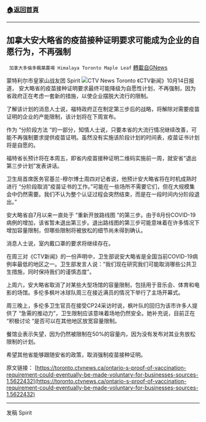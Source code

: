 ###  [:house:返回首頁](https://github.com/ourhimalayas/txt)
---


## 加拿大安大略省的疫苗接种证明要求可能成为企业的自愿行为，不再强制
` 加拿大多倫多楓葉農場 Himalaya Toronto Maple Leaf` [轉載自GNews](https://gnews.org/zh-hans/1594827/)

蒙特利尔市皇家山战友团 Spirit
![](https://assets.gnews.org/wp-content/uploads/2021/10/image-1.jpg)CTV News Toronto 
《CTV新闻》10月14日报道， 安大略省的疫苗接种证明要求最终可能降级为自愿性计划，不再强制，因为省政府正在考虑一套新的措施，以使企业摆脱大流行的限制。

了解该计划的消息人士说，福特政府正在制定第三步后的战略，将解除对需要疫苗证明的企业的产能限制，该计划将在下周宣布。

作为 “分阶段方法 “的一部分，知情人士说，只要本省的大流行情况继续改善，可能不再强制要求提供疫苗证明。虽然没有实施该阶段计划的时间表，疫苗证书计划将是自愿的。

福特省长预计将在本周五，即省内疫苗接种证明二维码实施前一周，就安省“退出第三步计划”发表讲话。

卫生局首席医务官基兰-穆尔博士周四对记者说，他预计安大略省将在时机成熟时进行 “分阶段取消”疫苗证书的工作。”可能在一些场所不需要它们，但在大规模集会中仍然需要。我们不认为整个认证过程会突然结束，而是在一段时间内分阶段退出。”

安大略省自7月以来一直处于 “重新开放路线图 “的第三步。由于8月份COVID-19病例的增加，该省暂未退出第三步。退出路线图的第三步可能意味着在许多情况下增加容量限制，但哪些限制将被放松的细节尚未得到确认。

消息人士说，室内戴口罩的要求将继续存在。

在周三对《CTV新闻》的一份声明中，卫生部说安大略省是全国当前COVID-19病例率最低的地区之一。卫生部发言人说：”我们现在研究我们可能取消哪些公共卫生措施，同时保持我们的谨慎态度”。

上周六，安大略省取消了对某些大型场馆的容量限制，包括用于音乐会、体育和电影的场馆。多伦多枫叶冰球队周三在接近满员的情况下举行了主场开幕式。

周三晚上，多伦多卫生官员在接受CP24采访时说，枫叶队的回归为该市许多人提供了 “急需的推动力”，卫生限制应该意味着场地仍然安全。她补充说，目前正在 “积极讨论 “是否可以在其他地区放宽容量限制。

餐馆业表示失望，因为仍然被限制在50%的容量内，因为没有发布对其业务放松限制的计划。

希望其他省能够跟随安省的政策，取消强制疫苗接种证明。

原文链接：
[https://toronto.ctvnews.ca/ontario-s-proof-of-vaccination-requirement-could-eventually-be-made-voluntary-for-businesses-sources-1.5622432](https://toronto.ctvnews.ca/ontario-s-proof-of-vaccination-requirement-could-eventually-be-made-voluntary-for-businesses-sources-1.5622432)

* * *

发稿 Spirit
